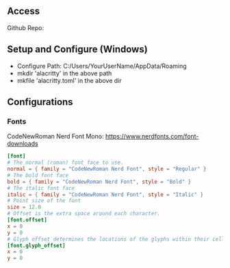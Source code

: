 
## Access
Github Repo: 

## Setup and Configure (Windows)
- Configure Path: C:/Users/YourUserName/AppData/Roaming 
- mkdir 'alacritty' in the above path
- mkfile 'alacritty.toml' in the above dir 


## Configurations
### Fonts 
CodeNewRoman Nerd Font Mono: https://www.nerdfonts.com/font-downloads

```toml
[font]
# The normal (roman) font face to use.
normal = { family = "CodeNewRoman Nerd Font", style = "Regular" }
# The bold font face
bold = { family = "CodeNewRoman Nerd Font", style = "Bold" }
# The italic font face
italic = { family = "CodeNewRoman Nerd Font", style = "Italic" }
# Point size of the font
size = 12.0
# Offset is the extra space around each character.
[font.offset]
x = 0
y = 0
# Glyph offset determines the locations of the glyphs within their cells.
[font.glyph_offset]
x = 0
y = 0
```
```
```


```

